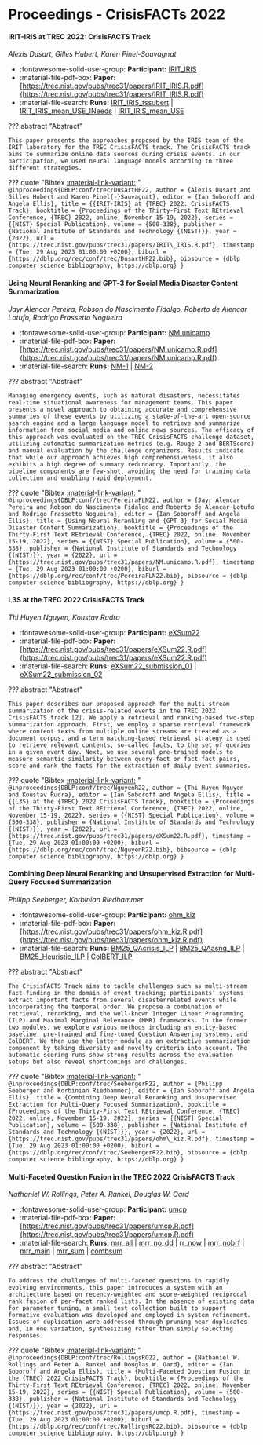 # Proceedings - CrisisFACTs 2022 

#### IRIT-IRIS at TREC 2022: CrisisFACTS Track

_Alexis Dusart, Gilles Hubert, Karen Pinel-Sauvagnat_

- :fontawesome-solid-user-group: **Participant:** [IRIT_IRIS](./participants.md#irit_iris)
- :material-file-pdf-box: **Paper:** [https://trec.nist.gov/pubs/trec31/papers/IRIT_IRIS.R.pdf](https://trec.nist.gov/pubs/trec31/papers/IRIT_IRIS.R.pdf)
- :material-file-search: **Runs:** [IRIT_IRIS_tssubert](./runs.md#irit_iris_tssubert) | [IRIT_IRIS_mean_USE_INeeds](./runs.md#irit_iris_mean_use_ineeds) | [IRIT_IRIS_mean_USE](./runs.md#irit_iris_mean_use)

??? abstract "Abstract"
	
	This paper presents the approaches proposed by the IRIS team of the IRIT laboratory for the TREC CrisisFACTS track. The CrisisFACTS track aims to summarize online data sources during crisis events. In our participation, we used neural language models according to three different strategies.
	

??? quote "Bibtex [:material-link-variant:](https://dblp.org/rec/conf/trec/DusartHP22.bib) "
	```
	@inproceedings{DBLP:conf/trec/DusartHP22,
		author = {Alexis Dusart and Gilles Hubert and Karen Pinel{-}Sauvagnat},
		editor = {Ian Soboroff and Angela Ellis},
		title = {{IRIT-IRIS} at {TREC} 2022: CrisisFACTS Track},
		booktitle = {Proceedings of the Thirty-First Text REtrieval Conference, {TREC} 2022, online, November 15-19, 2022},
		series = {{NIST} Special Publication},
		volume = {500-338},
		publisher = {National Institute of Standards and Technology {(NIST)}},
		year = {2022},
		url = {https://trec.nist.gov/pubs/trec31/papers/IRIT\_IRIS.R.pdf},
		timestamp = {Tue, 29 Aug 2023 01:00:00 +0200},
		biburl = {https://dblp.org/rec/conf/trec/DusartHP22.bib},
		bibsource = {dblp computer science bibliography, https://dblp.org}
	}
	```

#### Using Neural Reranking and GPT-3 for Social Media Disaster Content  Summarization

_Jayr Alencar Pereira, Robson do Nascimento Fidalgo, Roberto de Alencar Lotufo, Rodrigo Frassetto Nogueira_

- :fontawesome-solid-user-group: **Participant:** [NM.unicamp](./participants.md#nm.unicamp)
- :material-file-pdf-box: **Paper:** [https://trec.nist.gov/pubs/trec31/papers/NM.unicamp.R.pdf](https://trec.nist.gov/pubs/trec31/papers/NM.unicamp.R.pdf)
- :material-file-search: **Runs:** [NM-1](./runs.md#nm-1) | [NM-2](./runs.md#nm-2)

??? abstract "Abstract"
	
	Managing emergency events, such as natural disasters, necessitates real-time situational awareness for management teams. This paper presents a novel approach to obtaining accurate and comprehensive summaries of these events by utilizing a state-of-the-art open-source search engine and a large language model to retrieve and summarize information from social media and online news sources. The efficacy of this approach was evaluated on the TREC CrisisFACTS challenge dataset, utilizing automatic summarization metrics (e.g. Rouge-2 and BERTScore) and manual evaluation by the challenge organizers. Results indicate that while our approach achieves high comprehensiveness, it also exhibits a high degree of summary redundancy. Importantly, the pipeline components are few-shot, avoiding the need for training data collection and enabling rapid deployment.
	

??? quote "Bibtex [:material-link-variant:](https://dblp.org/rec/conf/trec/PereiraFLN22.bib) "
	```
	@inproceedings{DBLP:conf/trec/PereiraFLN22,
		author = {Jayr Alencar Pereira and Robson do Nascimento Fidalgo and Roberto de Alencar Lotufo and Rodrigo Frassetto Nogueira},
		editor = {Ian Soboroff and Angela Ellis},
		title = {Using Neural Reranking and {GPT-3} for Social Media Disaster Content Summarization},
		booktitle = {Proceedings of the Thirty-First Text REtrieval Conference, {TREC} 2022, online, November 15-19, 2022},
		series = {{NIST} Special Publication},
		volume = {500-338},
		publisher = {National Institute of Standards and Technology {(NIST)}},
		year = {2022},
		url = {https://trec.nist.gov/pubs/trec31/papers/NM.unicamp.R.pdf},
		timestamp = {Tue, 29 Aug 2023 01:00:00 +0200},
		biburl = {https://dblp.org/rec/conf/trec/PereiraFLN22.bib},
		bibsource = {dblp computer science bibliography, https://dblp.org}
	}
	```

#### L3S at the TREC 2022 CrisisFACTS Track

_Thi Huyen Nguyen, Koustav Rudra_

- :fontawesome-solid-user-group: **Participant:** [eXSum22](./participants.md#exsum22)
- :material-file-pdf-box: **Paper:** [https://trec.nist.gov/pubs/trec31/papers/eXSum22.R.pdf](https://trec.nist.gov/pubs/trec31/papers/eXSum22.R.pdf)
- :material-file-search: **Runs:** [eXSum22_submission_01](./runs.md#exsum22_submission_01) | [eXSum22_submission_02](./runs.md#exsum22_submission_02)

??? abstract "Abstract"
	
	This paper describes our proposed approach for the multi-stream summarization of the crisis-related events in the TREC 2022 CrisisFACTS track [2]. We apply a retrieval and ranking-based two-step summarization approach. First, we employ a sparse retrieval framework where content texts from multiple online streams are treated as a document corpus, and a term matching-based retrieval strategy is used to retrieve relevant contents, so-called facts, to the set of queries in a given event day. Next, we use several pre-trained models to measure semantic similarity between query-fact or fact-fact pairs, score and rank the facts for the extraction of daily event summaries.
	

??? quote "Bibtex [:material-link-variant:](https://dblp.org/rec/conf/trec/NguyenR22.bib) "
	```
	@inproceedings{DBLP:conf/trec/NguyenR22,
		author = {Thi Huyen Nguyen and Koustav Rudra},
		editor = {Ian Soboroff and Angela Ellis},
		title = {{L3S} at the {TREC} 2022 CrisisFACTS Track},
		booktitle = {Proceedings of the Thirty-First Text REtrieval Conference, {TREC} 2022, online, November 15-19, 2022},
		series = {{NIST} Special Publication},
		volume = {500-338},
		publisher = {National Institute of Standards and Technology {(NIST)}},
		year = {2022},
		url = {https://trec.nist.gov/pubs/trec31/papers/eXSum22.R.pdf},
		timestamp = {Tue, 29 Aug 2023 01:00:00 +0200},
		biburl = {https://dblp.org/rec/conf/trec/NguyenR22.bib},
		bibsource = {dblp computer science bibliography, https://dblp.org}
	}
	```

#### Combining Deep Neural Reranking and Unsupervised Extraction for Multi-Query  Focused Summarization

_Philipp Seeberger, Korbinian Riedhammer_

- :fontawesome-solid-user-group: **Participant:** [ohm_kiz](./participants.md#ohm_kiz)
- :material-file-pdf-box: **Paper:** [https://trec.nist.gov/pubs/trec31/papers/ohm_kiz.R.pdf](https://trec.nist.gov/pubs/trec31/papers/ohm_kiz.R.pdf)
- :material-file-search: **Runs:** [BM25_QAcrisis_ILP](./runs.md#bm25_qacrisis_ilp) | [BM25_QAasnq_ILP](./runs.md#bm25_qaasnq_ilp) | [BM25_Heuristic_ILP](./runs.md#bm25_heuristic_ilp) | [ColBERT_ILP](./runs.md#colbert_ilp)

??? abstract "Abstract"
	
	The CrisisFACTS Track aims to tackle challenges such as multi-stream fact-finding in the domain of event tracking; participants' systems extract important facts from several disasterrelated events while incorporating the temporal order. We propose a combination of retrieval, reranking, and the well-known Integer Linear Programming (ILP) and Maximal Marginal Relevance (MMR) frameworks. In the former two modules, we explore various methods including an entity-based baseline, pre-trained and fine-tuned Question Answering systems, and ColBERT. We then use the latter module as an extractive summarization component by taking diversity and novelty criteria into account. The automatic scoring runs show strong results across the evaluation setups but also reveal shortcomings and challenges.
	

??? quote "Bibtex [:material-link-variant:](https://dblp.org/rec/conf/trec/SeebergerR22.bib) "
	```
	@inproceedings{DBLP:conf/trec/SeebergerR22,
		author = {Philipp Seeberger and Korbinian Riedhammer},
		editor = {Ian Soboroff and Angela Ellis},
		title = {Combining Deep Neural Reranking and Unsupervised Extraction for Multi-Query Focused Summarization},
		booktitle = {Proceedings of the Thirty-First Text REtrieval Conference, {TREC} 2022, online, November 15-19, 2022},
		series = {{NIST} Special Publication},
		volume = {500-338},
		publisher = {National Institute of Standards and Technology {(NIST)}},
		year = {2022},
		url = {https://trec.nist.gov/pubs/trec31/papers/ohm\_kiz.R.pdf},
		timestamp = {Tue, 29 Aug 2023 01:00:00 +0200},
		biburl = {https://dblp.org/rec/conf/trec/SeebergerR22.bib},
		bibsource = {dblp computer science bibliography, https://dblp.org}
	}
	```

#### Multi-Faceted Question Fusion in the TREC 2022 CrisisFACTS Track

_Nathaniel W. Rollings, Peter A. Rankel, Douglas W. Oard_

- :fontawesome-solid-user-group: **Participant:** [umcp](./participants.md#umcp)
- :material-file-pdf-box: **Paper:** [https://trec.nist.gov/pubs/trec31/papers/umcp.R.pdf](https://trec.nist.gov/pubs/trec31/papers/umcp.R.pdf)
- :material-file-search: **Runs:** [mrr_all](./runs.md#mrr_all) | [mrr_no_dd](./runs.md#mrr_no_dd) | [rr_now](./runs.md#rr_now) | [mrr_nobrf](./runs.md#mrr_nobrf) | [mrr_main](./runs.md#mrr_main) | [mrr_sum](./runs.md#mrr_sum) | [combsum](./runs.md#combsum)

??? abstract "Abstract"
	
	To address the challenges of multi-faceted questions in rapidly evolving environments, this paper introduces a system with an architecture based on recency-weighted and score-weighted reciprocal rank fusion of per-facet ranked lists. In the absence of existing data for parameter tuning, a small test collection built to support formative evaluation was developed and employed in system refinement. Issues of duplication were addressed through pruning near duplicates and, in one variation, synthesizing rather than simply selecting responses.
	

??? quote "Bibtex [:material-link-variant:](https://dblp.org/rec/conf/trec/RollingsRO22.bib) "
	```
	@inproceedings{DBLP:conf/trec/RollingsRO22,
		author = {Nathaniel W. Rollings and Peter A. Rankel and Douglas W. Oard},
		editor = {Ian Soboroff and Angela Ellis},
		title = {Multi-Faceted Question Fusion in the {TREC} 2022 CrisisFACTS Track},
		booktitle = {Proceedings of the Thirty-First Text REtrieval Conference, {TREC} 2022, online, November 15-19, 2022},
		series = {{NIST} Special Publication},
		volume = {500-338},
		publisher = {National Institute of Standards and Technology {(NIST)}},
		year = {2022},
		url = {https://trec.nist.gov/pubs/trec31/papers/umcp.R.pdf},
		timestamp = {Tue, 29 Aug 2023 01:00:00 +0200},
		biburl = {https://dblp.org/rec/conf/trec/RollingsRO22.bib},
		bibsource = {dblp computer science bibliography, https://dblp.org}
	}
	```


